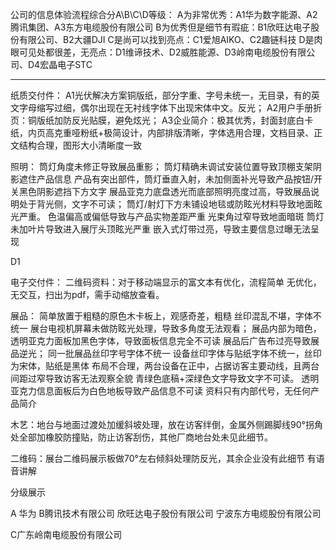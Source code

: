 公司的信息体验流程综合分A\B\C\D等级：
A为非常优秀：A1华为数字能源、A2腾讯集团、A3东方电缆股份有限公司
B为优秀但是细节有瑕疵：B1欣旺达电子股份有限公司、B2大疆DJI
C是尚可以找到亮点：C1爱旭AIKO、C2趣链科技
D是肉眼可见处都很差，无亮点：D1维谛技术、D2威胜能源、D3岭南电缆股份有限公司、D4宏晶电子STC

---

纸质交付件：
A1光伏解决方案铜版纸，部分字重、字号未统一，无目录，有的英文字母缩写过细，偶尔出现在无衬线字体下出现宋体中文。反光；
A2用户手册折页：铜版纸加防反光贴膜，避免炫光；
A3企业简介：极其优秀，封面封底白卡纸，内页高克重哑粉纸+极简设计，内部排版清晰，字体选用合理，文档目录、正文结构合理，图形大小清晰度一致


照明：
筒灯角度未修正导致展品重影；
筒灯精确未调试安装位置导致顶棚支架阴影遮住产品信息
产品有突出部件，筒灯垂直入射，未加侧面补光导致产品按钮/开关黑色阴影遮挡下方文字
展品亚克力底盘透光而底部照明亮度过高，导致展品说明处于背光侧，文字不可读；
筒灯/射灯下方未铺设地毯或防眩光材料导致地面眩光严重。 
色温偏高或偏低导致与产品实物差距严重
光束角过窄导致地面暗斑
筒灯未加叶片导致进入展厅头顶眩光严重
嵌入式灯带过亮，导致主要信息过曝无法呈现


D1

电子交付件：
二维码资料：对于移动端显示的富文本有优化，流程简单
无优化，无交互，扫出为pdf，需手动缩放查看。 






展品：
简单放置于粗糙的原色木卡板上，观感奇差，粗糙
丝印混乱不堪，字体不统一
展台电视机屏幕未做防眩光处理，导致多角度无法观看；
展品内部为暗色，透明亚克力面板加黑色字体，导致面板信息完全不可读
展品后广告布过亮导致展品逆光；
同一批展品丝印字号字体不统一
设备丝印字体与贴纸字体不统一，丝印为宋体，贴纸是黑体
布局不合理，两台设备在正中，占据访客主要动线，且两台间距过窄导致访客无法观察全貌
青绿色底稿+深绿色文字导致文字不可读。
透明亚克力信息面板后为白色地板导致产品信息不可读
资料只有内部代号，无任何产品简介



木艺：地台与地面过渡处加缓斜坡处理，放在访客绊倒，金属外侧踢脚线90°拐角处全部加橡胶防撞贴，防止访客刮伤，其他厂商地台处未见此细节。 



二维码：展台二维码展示板做70°左右倾斜处理防反光，其余企业没有此细节
有语音讲解



分级展示

A 华为
B腾讯技术有限公司
欣旺达电子股份有限公司
宁波东方电缆股份有限公司

 C广东岭南电缆股份有限公司
